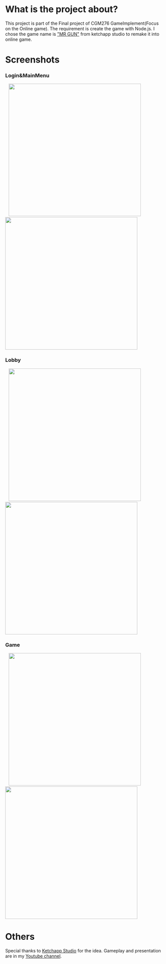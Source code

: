 # What is the project about?
This project is part of the Final project of CGM276 GameImplement(Focus on the Online game). 
The requirement is create the game with Node.js. I chose the game name is ["MR GUN"](https://play.google.com/store/apps/details?id=com.ketchapp.mrgun) 
from ketchapp studio to remake it into online game.

# Screenshots

### Login&MainMenu
  <p float="left">
    &ensp;
    <img src="https://github.com/Sahapat/FinalCGM276_5901292/blob/master/Screenshots/Login.png" width="420"/>
    &emsp;
    <img src="https://github.com/Sahapat/FinalCGM276_5901292/blob/master/Screenshots/MainMenu.png" width="420"/>
  </p>
  
### Lobby
  <p float="left">
    &ensp;
    <img src="https://github.com/Sahapat/FinalCGM276_5901292/blob/master/Screenshots/Lobbylist.png" width="420"/>
    &emsp;
    <img src="https://github.com/Sahapat/FinalCGM276_5901292/blob/master/Screenshots/LobbyStart.png" width="420"/>
  </p>
  
### Game
  <p float="left">
    &ensp;
    <img src="https://github.com/Sahapat/FinalCGM276_5901292/blob/master/Screenshots/GameReady.png" width="420"/>
    &emsp;
    <img src="https://github.com/Sahapat/FinalCGM276_5901292/blob/master/Screenshots/Game.png" width="420"/>
  </p>
  
# Others
Special thanks to [Ketchapp Studio](https://www.facebook.com/ketchappgames/) for the idea.
Gameplay and presentation are in my [Youtube channel](https://www.youtube.com/watch?v=ei6RfNtr668).
